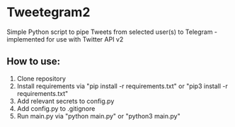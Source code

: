 # Tweetegram2
Simple Python script to pipe Tweets from selected user(s) to Telegram - implemented for use with Twitter API v2

## How to use:
1. Clone repository
2. Install requirements via "pip install -r requirements.txt" or "pip3 install -r requirements.txt"
3. Add relevant secrets to config.py
4. Add config.py to .gitignore
5. Run main.py via "python main.py" or "python3 main.py"
